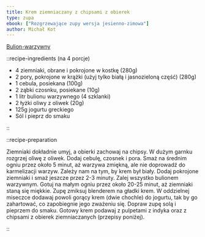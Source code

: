 ```yaml
---
title: Krem ziemniaczany z chipsami z obierek
type: zupa
ebook: ["Rozgrzewające zupy wersja jesienno-zimowa"]
author: Michał Kot
---
```


[Bulion-warzywny](/bulion-warzywny)

::recipe-ingredients
(na 4 porcje)
- 4 ziemniaki, obrane i pokrojone w kostkę (280g)
- 2 pory, pokrojone w krążki (użyj tylko białą i jasnozieloną część) (280g)
- 1 cebula, posiekana (100g)
- 2 ząbki czosnku, posiekane (10g)
- 1 litr bulionu warzywnego (4 szklanki)
- 2 łyżki oliwy z oliwek (20g)
- 125g jogurtu greckiego
- Sól i pieprz do smaku

::

::recipe-preparation

Ziemniaki dokładnie umyj, a obierki zachowaj na chipsy. W dużym garnku rozgrzej oliwę z oliwek. Dodaj cebulę, czosnek i pora. Smaż na średnim ogniu przez około 5 minut, aż warzywa zmiękną, ale nie doprowadź do karmelizacji warzyw. Zależy nam na tym, by krem był biały. Dodaj pokrojone ziemniaki i smaż jeszcze przez 2-3 minuty. Zalej wszystko bulionem warzywnym. Gotuj na małym ogniu przez około 20-25 minut, aż ziemniaki staną się miękkie. Zupę zmiksuj blenderem na gładki krem. W oddzielnej miseczce dodawaj powoli gorący krem (dwie chochle) do jogurtu, tak by go zahartować, co zapobiegnie jego zważeniu się. Dopraw zupę solą i pieprzem do smaku. Gotowy krem podawaj z pulpetami z indyka oraz z chipsami z obierek ziemniaczanych (przepisy poniżej).

::